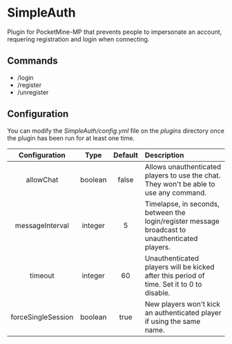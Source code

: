 # SimpleAuth

Plugin for PocketMine-MP that prevents people to impersonate an account, requering registration and login when connecting.


## Commands

* /login <password>
* /register <password>
* /unregister <password>

## Configuration

You can modify the _SimpleAuth/config.yml_ file on the _plugins_ directory once the plugin has been run for at least one time.

| Configuration | Type | Default | Description |
| :---: | :---: | :---: | :--- |
| allowChat | boolean | false | Allows unauthenticated players to use the chat. They won't be able to use any command. |
| messageInterval | integer | 5 | Timelapse, in seconds, between the login/register message broadcast to unauthenticated players. |
| timeout | integer | 60 | Unauthenticated players will be kicked after this period of time. Set it to 0 to disable. |
| forceSingleSession | boolean | true | New players won't kick an authenticated player if using the same name. |
